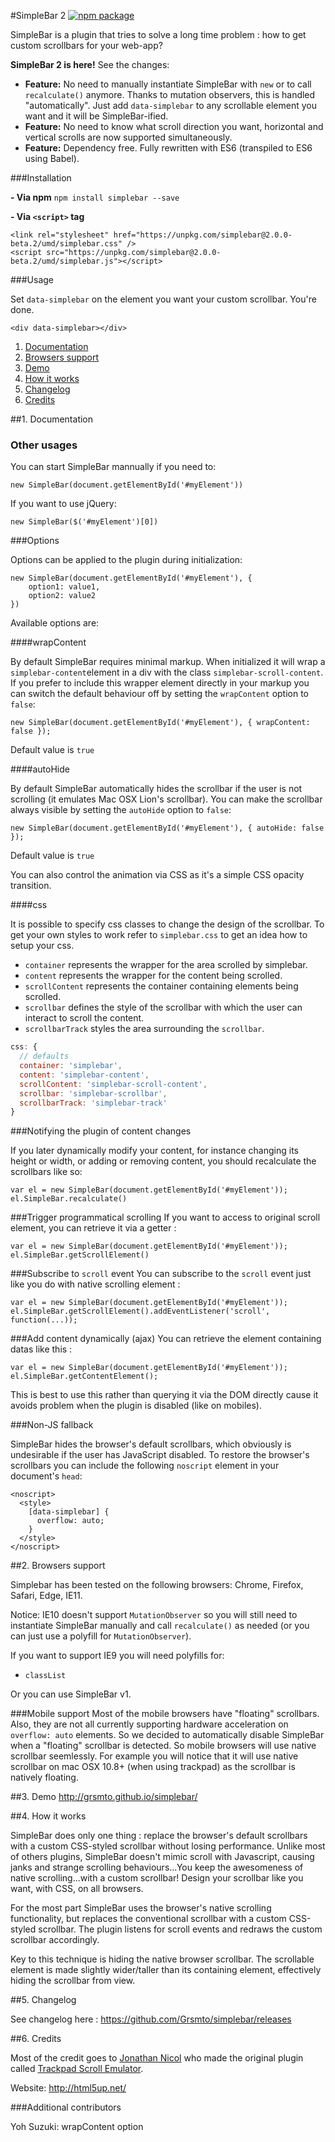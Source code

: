 #SimpleBar 2 [![npm package][npm-badge]][npm]

SimpleBar is a plugin that tries to solve a long time problem : how to get custom scrollbars for your web-app?

**SimpleBar 2 is here!**
See the changes:
- **Feature:** No need to manually instantiate SimpleBar with `new` or to call `recalculate()` anymore. Thanks to mutation observers, this is handled "automatically". Just add `data-simplebar` to any scrollable element you want and it will be SimpleBar-ified.
- **Feature:** No need to know what scroll direction you want, horizontal and vertical scrolls are now supported simultaneously.
- **Feature:** Dependency free. Fully rewritten with ES6 (transpiled to ES6 using Babel).

###Installation

**- Via npm**
`npm install simplebar --save`

**- Via `<script>` tag**
```
<link rel="stylesheet" href="https://unpkg.com/simplebar@2.0.0-beta.2/umd/simplebar.css" />
<script src="https://unpkg.com/simplebar@2.0.0-beta.2/umd/simplebar.js"></script>
```

###Usage

Set `data-simplebar` on the element you want your custom scrollbar. You're done.
```
<div data-simplebar></div>
```







1. [Documentation](#1-documentation)
2. [Browsers support](#2-browsers-support)
3. [Demo](#3-demo)
4. [How it works](#4-how-it-works)
5. [Changelog](#5-changelog)
6. [Credits](#6-credits)

##1. Documentation

### Other usages
You can start SimpleBar mannually if you need to:

    new SimpleBar(document.getElementById('#myElement'))

If you want to use jQuery:
 
    new SimpleBar($('#myElement')[0])

###Options

Options can be applied to the plugin during initialization:
```
new SimpleBar(document.getElementById('#myElement'), {
    option1: value1,
    option2: value2
})
```

Available options are:

####wrapContent

By default SimpleBar requires minimal markup. When initialized it will wrap a `simplebar-content`element in a div with the class `simplebar-scroll-content`. If you prefer to include this wrapper element directly in your markup you can switch the default behaviour off by setting the `wrapContent` option to `false`:

    new SimpleBar(document.getElementById('#myElement'), { wrapContent: false });

Default value is `true`

####autoHide

By default SimpleBar automatically hides the scrollbar if the user is not scrolling (it emulates Mac OSX Lion's scrollbar). You can make the scrollbar always visible by setting the `autoHide` option to `false`:

    new SimpleBar(document.getElementById('#myElement'), { autoHide: false });


Default value is `true`

You can also control the animation via CSS as it's a simple CSS opacity transition.

####css

It is possible to specify css classes to change the design of the scrollbar. To get your own styles to work refer to `simplebar.css` to get an idea how to setup your css.

- `container` represents the wrapper for the area scrolled by simplebar.
- `content` represents the wrapper for the content being scrolled.
- `scrollContent` represents the container containing elements being scrolled.
- `scrollbar` defines the style of the scrollbar with which the user can interact to scroll the content.
- `scrollbarTrack` styles the area surrounding the `scrollbar`.

```javascript
css: {
  // defaults
  container: 'simplebar',
  content: 'simplebar-content',
  scrollContent: 'simplebar-scroll-content',
  scrollbar: 'simplebar-scrollbar',
  scrollbarTrack: 'simplebar-track'
}
```

###Notifying the plugin of content changes

If you later dynamically modify your content, for instance changing its height or width, or adding or removing content, you should recalculate the scrollbars like so:

    var el = new SimpleBar(document.getElementById('#myElement'));
    el.SimpleBar.recalculate()

###Trigger programmatical scrolling
If you want to access to original scroll element, you can retrieve it via a getter :

    var el = new SimpleBar(document.getElementById('#myElement'));
    el.SimpleBar.getScrollElement()

###Subscribe to `scroll` event
You can subscribe to the `scroll` event just like you do with native scrolling element :
    
    var el = new SimpleBar(document.getElementById('#myElement'));
    el.SimpleBar.getScrollElement().addEventListener('scroll', function(...));

###Add content dynamically (ajax)
You can retrieve the element containing datas like this :
    
    var el = new SimpleBar(document.getElementById('#myElement'));
    el.SimpleBar.getContentElement();

This is best to use this rather than querying it via the DOM directly cause it avoids problem when the plugin is disabled (like on mobiles).

###Non-JS fallback

SimpleBar hides the browser's default scrollbars, which obviously is undesirable if the user has JavaScript disabled. To restore the browser's scrollbars you can include the following `noscript` element in your document's `head`:

    <noscript>
      <style>
        [data-simplebar] {
          overflow: auto;
        }
      </style>
    </noscript>

##2. Browsers support

Simplebar has been tested on the following browsers: Chrome, Firefox, Safari, Edge, IE11.

Notice: IE10 doesn't support `MutationObserver` so you will still need to instantiate SimpleBar manually and call `recalculate()` as needed (or you can just use a polyfill for `MutationObserver`).

If you want to support IE9 you will need polyfills for:
- `classList`

Or you can use SimpleBar v1.

###Mobile support
Most of the mobile browsers have "floating" scrollbars. Also, they are not all currently supporting hardware acceleration on `overflow: auto` elements. So we decided to automatically disable SimpleBar when a "floating" scrollbar is detected. So mobile browsers will use native scrollbar seemlessly.
For example you will notice that it will use native scrollbar on mac OSX 10.8+ (when using trackpad) as the scrollbar is natively floating.

##3. Demo
http://grsmto.github.io/simplebar/

##4. How it works

SimpleBar does only one thing : replace the browser's default scrollbars with a custom CSS-styled scrollbar without losing performance. Unlike most of others plugins, SimpleBar doesn't mimic scroll with Javascript, causing janks and strange scrolling behaviours...You keep the awesomeness of native scrolling...with a custom scrollbar!
Design your scrollbar like you want, with CSS, on all browsers.

For the most part SimpleBar uses the browser's native scrolling functionality, but replaces the conventional scrollbar with a custom CSS-styled scrollbar. The plugin listens for scroll events and redraws the custom scrollbar accordingly.

Key to this technique is hiding the native browser scrollbar. The scrollable element is made slightly wider/taller than its containing element, effectively hiding the scrollbar from view.

##5. Changelog

See changelog here : https://github.com/Grsmto/simplebar/releases

##6. Credits

Most of the credit goes to [Jonathan Nicol](http://www.f6design.com/) who made the original plugin called [Trackpad Scroll Emulator](https://github.com/jnicol/trackpad-scroll-emulator).

Website: http://html5up.net/

###Additional contributors

Yoh Suzuki: wrapContent option

[npm-badge]: https://img.shields.io/npm/v/simplebar.svg?style=flat-square
[npm]: https://www.npmjs.org/package/simplebar
